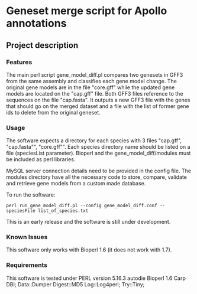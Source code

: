 # Geneset merge script for Apollo annotations

## Project description

### Features

The main perl script gene_model_diff.pl compares two genesets in GFF3 from the same assembly and classifies each gene model change. The original gene models are in the file "core.gff" while the updated gene models are located on the "cap.gff" file. Both GFF3 files reference to the sequences on the file "cap.fasta".
It outputs a new GFF3 file with the genes that should go on the merged dataset and a file with the list of former gene ids to delete from the original geneset.

### Usage

The software expects a directory for each species with 3 files "cap.gff", "cap.fasta"", "core.gff"". Each species directory name should be listed on a file (speciesList parameter).
Bioperl and the gene_model_diff/modules must be included as perl libraries.

MySQL server connection details need to be provided in the config file. The modules directory have all the necessary code to store, compare, validate and retrieve gene models from a custom made database.  

To run the software:  

    perl run_gene_model_diff.pl --config gene_model_diff.conf --speciesFile list_of_species.txt

This is an early release and the software is still under development. 

### Known Issues

This software only works with Bioperl 1.6 (it does not work with 1.7).

### Requirements
This software is tested under PERL version 5.16.3
autodie
Bioperl 1.6 
Carp
DBI;
Data::Dumper
Digest::MD5
Log::Log4perl;
Try::Tiny;
